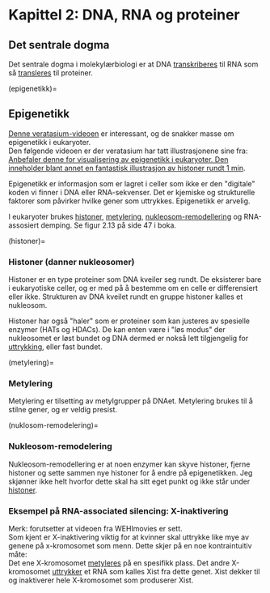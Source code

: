 # Kapittel 2: DNA, RNA og proteiner

## Det sentrale dogma

Det sentrale dogma i molekylærbiologi er at DNA [transkriberes](transkribering) til RNA som så [transleres](translasjon) til proteiner.

(epigenetikk)=

## Epigenetikk

[Denne veratasium-videoen](https://www.youtube.com/watch?v=QRt7LjqJ45k) er interessant, og de snakker masse om epigenetikk i eukaryoter.  
Den følgende videoen er der veratasium har tatt illustrasjonene sine fra: [Anbefaler denne for visualisering av epigenetikk i eukaryoter. Den inneholder blant annet en fantastisk illustrasjon av histoner rundt 1 min](https://www.youtube.com/watch?v=mHak9EZjySs).

Epigenetikk er informasjon som er lagret i celler som ikke er den "digitale" koden vi finner i DNA eller RNA-sekvenser. Det er kjemiske og strukturelle faktorer som påvirker hvilke gener som uttrykkes. Epigenetikk er arvelig.

I eukaryoter brukes [histoner](histoner), [metylering](metylering), [nukleosom-remodellering](nukleosom-remodellering) og RNA-assosiert demping. Se figur 2.13 på side 47 i boka.

(histoner)=

### Histoner (danner nukleosomer)

Histoner er en type proteiner som DNA kveiler seg rundt. De eksisterer bare i eukaryotiske celler, og er med på å bestemme om en celle er differensiert eller ikke. Strukturen av DNA kveilet rundt en gruppe histoner kalles et nukleosom.

Histoner har også "haler" som er proteiner som kan justeres av spesielle enzymer (HATs og HDACs). De kan enten være i "løs modus" der nukleosomet er løst bundet og DNA dermed er nokså lett tilgjengelig for [uttrykking](genuttrykking), eller fast bundet.

(metylering)=

### Metylering

Metylering er tilsetting av metylgrupper på DNAet. Metylering brukes til å stilne gener, og er veldig presist.

(nuklosom-remodelering)=

### Nukleosom-remodelering

Nukleosom-remodellering er at noen enzymer kan skyve histoner, fjerne histoner og sette sammen nye histoner for å endre på epigenetikken. Jeg skjønner ikke helt hvorfor dette skal ha sitt eget punkt og ikke står under [histoner](histoner).

### Eksempel på RNA-associated silencing: X-inaktivering

Merk: forutsetter at videoen fra WEHImovies er sett.  
Som kjent er X-inaktivering viktig for at kvinner skal uttrykke like mye av genene på x-kromosomet som menn. Dette skjer på en noe kontraintuitiv måte:  
Det ene X-kromosomet [metyleres](metylering) på en spesifikk plass. Det andre X-kromosomet [uttrykker](genuttrykking) et RNA som kalles Xist fra dette genet. Xist dekker til og inaktiverer hele X-kromosomet som produserer Xist.
